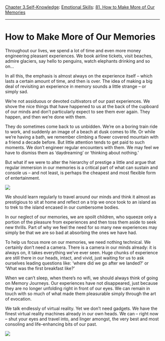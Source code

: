 [Chapter 3.Self-Knowledge](https://www.theschooloflife.com/thebookoflife/category/self-knowledge/): [Emotional Skills](https://www.theschooloflife.com/thebookoflife/category/self-knowledge/emotional-skills/): [81. How to Make More of Our Memories](https://www.theschooloflife.com/thebookoflife/how-to-make-more-of-our-memories/)

* * *

# How to Make More of Our Memories

Throughout our lives, we spend a lot of time and even more money engineering pleasant experiences. We book airline tickets, visit beaches, admire glaciers, say hello to penguins, watch elephants drinking and so on…

In all this, the emphasis is almost always on the experience itself – which lasts a certain amount of time, and then is over. The idea of making a big deal of revisiting an experience in memory sounds a little strange – or simply sad.

We’re not assiduous or devoted cultivators of our past experiences. We shove the nice things that have happened to us at the back of the cupboard of our minds and don’t particularly expect to see them ever again. They happen, and then we’re done with them.

They do sometimes come back to us unbidden. We’re on a boring train ride to work, and suddenly an image of a beach at dusk comes to life. Or while we’re having a bath, we remember climbing a flower covered mountain with a friend a decade before. But little attention tends to get paid to such moments. We don’t engineer regular encounters with them. We may feel we have to dismiss them as ‘daydreaming’ or ‘thinking about nothing.’

But what if we were to alter the hierarchy of prestige a little and argue that regular immersion in our memories is a critical part of what can sustain and console us – and not least, is perhaps the cheapest and most flexible form of entertainment.

![](https://www.theschooloflife.com/thebookoflife/wp-content/uploads/2016/11/50e358b27a84cabe3e69bfae5cd1b9d2-paul-c%C3%A9zanne-frances-oconnor.jpg)

We should learn regularly to travel around our minds and think it almost as prestigious to sit at home and reflect on a trip we once took to an island as to trek to the island encased in our cumbersome bodies.

In our neglect of our memories, we are spoilt children, who squeeze only a portion of the pleasure from experiences and then toss them aside to seek new thrills. Part of why we feel the need for so many new experiences may simply be that we are so bad at absorbing the ones we have had.

To help us focus more on our memories, we need nothing technical. We certainly don’t need a camera. There is a camera in our minds already: it is always on, it takes everything we’ve ever seen. Huge chunks of experience are still there in our heads, intact, and vivid, just waiting for us to ask ourselves leading questions like: ‘where did we go after we landed?’ or ‘What was the first breakfast like?’

When we can’t sleep, when there’s no wifi, we should always think of going on Memory Journeys. Our experiences have not disappeared, just because they are no longer unfolding right in front of our eyes. We can remain in touch with so much of what made them pleasurable simply through the art of evocation.

We talk endlessly of virtual reality. Yet we don’t need gadgets. We have the finest virtual reality machines already in our own heads. We can – right now – shut your eyes and travel into, and linger amongst, the very best and most consoling and life-enhancing bits of our past.

[![](https://img.youtube.com/vi/j_4FkpUIh_Q/0.jpg)](https://www.youtube.com/embed/j_4FkpUIh_Q '')
